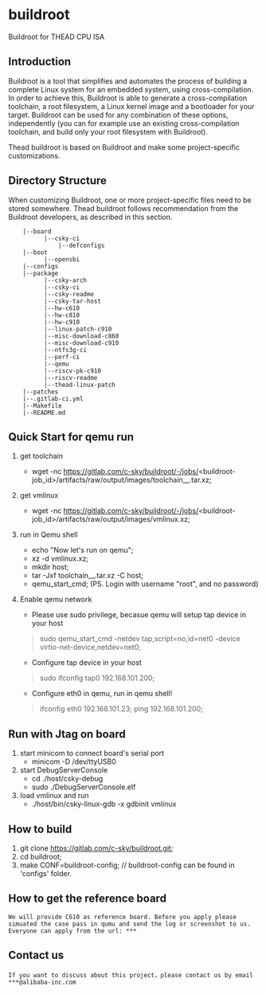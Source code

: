 # buildroot
Buildroot for THEAD CPU ISA

## Introduction
Buildroot is a tool that simplifies and automates the process of building a complete Linux system for an embedded system, using cross-compilation.
In order to achieve this, Buildroot is able to generate a cross-compilation toolchain, a root filesystem, a Linux kernel image and a bootloader for your target. Buildroot can be used for any combination of these options, independently (you can for example use an existing cross-compilation toolchain, and build only your root filesystem with Buildroot).

Thead buildroot is based on Buildroot and make some project-specific customizations.

## Directory Structure
When customizing Buildroot, one or more project-specific files need to be stored somewhere. Thead buildroot follows recommendation from the Buildroot developers, as described in this section.
        
        |--board
              |--csky-ci
                  |--defconfigs
        |--boot
              |--opensbi
        |--configs
        |--package
              |--csky-arch
              |--csky-ci
              |--csky-readme
              |--csky-tar-host
              |--hw-c610
              |--hw-c810
              |--hw-c910
              |--linux-patch-c910
              |--misc-download-c860
              |--misc-download-c910
              |--ntfs3g-ci
              |--perf-ci
              |--qemu
              |--riscv-pk-c910
              |--riscv-readme
              |--thead-linux-patch
        |--patches            
        |--.gitlab-ci.yml     
        |--Makefile          
        |--README.md
 
 
 

## Quick Start for qemu run
  1. get toolchain
      * wget -nc https://gitlab.com/c-sky/buildroot/-/jobs/<buildroot-job_id>/artifacts/raw/output/images/toolchain_<buildroot-config>_<buildroot-version>.tar.xz;
  
  2. get vmlinux
      * wget -nc https://gitlab.com/c-sky/buildroot/-/jobs/<buildroot-job_id>/artifacts/raw/output/images/vmlinux.xz;
  
  3. run in Qemu shell
      * echo "Now let's run on qemu";
      * xz -d vmlinux.xz;
      * mkdir host;
      * tar -Jxf toolchain_<buildroot-config>_<buildroot-version>.tar.xz -C host;
      * qemu_start_cmd;
      (PS. Login with username "root", and no password)

  4. Enable qemu network
     * Please use sudo privilege, becasue qemu will setup tap device in your host
     > sudo qemu_start_cmd -netdev tap,script=no,id=net0 -device virtio-net-device,netdev=net0;

     * Configure tap device in your host
     > sudo ifconfig tap0 192.168.101.200;

     * Configure eth0 in qemu, run in qemu shell!
     > ifconfig eth0 192.168.101.23;
     > ping 192.168.101.200;


## Run with Jtag on board
   1. start minicom to connect board's serial port
      - minicom -D /dev/ttyUSB0
   2. start DebugServerConsole
      - cd ./host/csky-debug
      - sudo ./DebugServerConsole.elf
   3. load vmlinux and run
      - ./host/bin/csky-linux-gdb -x gdbinit vmlinux


## How to build
   1. git clone https://gitlab.com/c-sky/buildroot.git; 
   2. cd buildroot;
   3. make CONF=buildroot-config;  // buildroot-config can be found in 'configs' folder.

## How to get the reference board
    We will provide C610 as reference board. Before you apply please simuated the case pass in qumu and send the log or screenshot to us.
    Everyone can apply from the url: ***

## Contact us
    If you want to discuss about this project，please contact us by email ***@alibaba-inc.com
